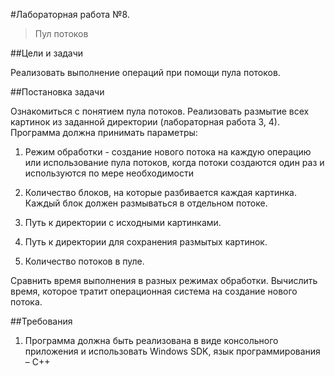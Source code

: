 #Лабораторная работа №8.

>Пул потоков

##Цели и задачи

Реализовать выполнение операций при помощи пула потоков.

##Постановка задачи

Ознакомиться с понятием пула потоков. Реализовать размытие всех картинок из заданной директории (лабораторная работа 3, 4). Программа должна принимать параметры:

1. Режим обработки - создание нового потока на каждую операцию или использование пула потоков, когда потоки создаются один раз и используются по мере необходимости

2. Количество блоков, на которые разбивается каждая картинка. Каждый блок должен размываться в отдельном потоке.

3. Путь к директории с исходными картинками.

4. Путь к директории для сохранения размытых картинок.

5. Количество потоков в пуле.

Сравнить время выполнения в разных режимах обработки. Вычислить время, которое тратит операционная система на создание нового потока.

##Требования

1. Программа должна быть реализована в виде консольного приложения и использовать Windows SDK, язык программирования – С++